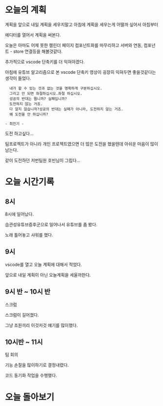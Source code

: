 # 오늘의 계획

계획을 앞으로 내일 계획을 세우지말고 아침에 계획을 세우는게 어떨까 싶어서 아침부터

에디터를 열어서 계획을 써본다.

오늘은 아마도 어제 못한 캘린더 페이지 컴포넌트화를 마무리하고 서버와 연동, 컴포넌트 - store 연결등을 해볼것같다.

추가적으로 vscode 단축키를 더 익혀야겠다.

아침에 유튜브 알고리즘으로 본 vscode 단축키 영상이 굉장히 익혀두면 좋을것같다는 생각이 들었다.

```
  내가 할 수 있는 것과 없는 것을 명확하게 구분하십시오.
  그리고 안 되면 좌절하십시오.좌절 하십시오.
  성공의 반대는 뭡니까? 실패입니까?
  도전하지 않는 거죠.
  다 알지 않습니까?성공의 반대는 실패가 아니라, 도전하지 않는 거죠.
  왜 도전을 안 하십니까?

- 최진기 -
```

도전 하고싶다...

팀프로젝트가 아니라 개인 프로젝트였으면 더 많은 도전을 했을텐데 아쉬운 마음이 많이 남는다.

같이 도전하던 저번팀원 호빈님이 그립다...

# 오늘 시간기록

## 8시

8시에 일어났다.

습관성유튜브증후군으로 일어나서 유튜브를 좀 봤다.

노래 틀어놓고 샤워를 했다.

## 9시

vscode를 열고 오늘 계획에 대해서 적었다.

앞으로 내일 계획이 아닌 오늘계획을 세울까한다.

## 9시 반 ~ 10시 반

스크럼

스크럼이 길어졌다.

그냥 조원끼리 이것저것 얘기를 많이했다.

## 10시반 ~ 11시

팀 회의

기능 손절을 많이하기로 결정내렸다.

코드 동기화 작업을 수행했다.

# 오늘 돌아보기
